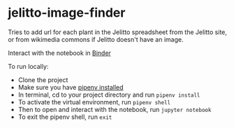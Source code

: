 # jelitto-image-finder
Tries to add url for each plant in the Jelitto spreadsheet from the Jelitto site, or from wikimedia commons if Jelitto doesn't have an image.

Interact with the notebook in [Binder](https://mybinder.org/v2/gh/ann-cooper/jelitto-image-finder/master?urlpath=https%3A%2F%2Fgithub.com%2Fann-cooper%2Fjelitto-image-finder%2Fblob%2Fmaster%2Fjelitto_image_finder.ipynb)

To run locally:
- Clone the project
- Make sure you have [pipenv installed](https://docs.pipenv.org/en/latest/)
- In terminal, cd to your project directory and run `pipenv install`
- To activate the virtual environment, run `pipenv shell`
- Then to open and interact with the notebook, run `jupyter notebook`
- To exit the pipenv shell, run `exit`

